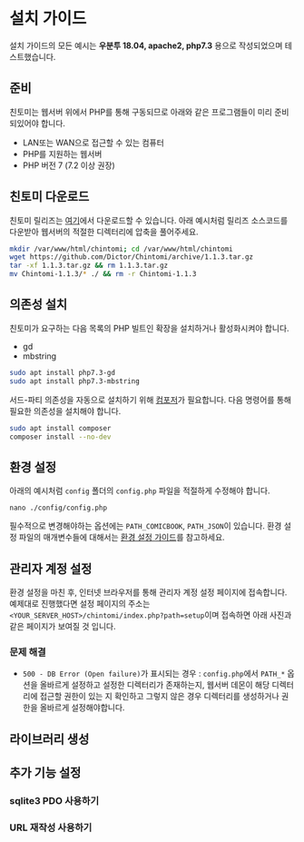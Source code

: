 # 설치 가이드
설치 가이드의 모든 예시는 **우분투 18.04, apache2, php7.3** 용으로 작성되었으며 테스트했습니다.

## 준비
친토미는 웹서버 위에서 PHP를 통해 구동되므로 아래와 같은 프로그램들이 미리 준비되있어야 합니다.
* LAN또는 WAN으로 접근할 수 있는 컴퓨터 
* PHP를 지원하는 웹서버
* PHP 버전 7 (7.2 이상 권장)

## 친토미 다운로드
친토미 릴리즈는 [여기](https://github.com/Dictor/Chintomi/releases)에서 다운로드할 수 있습니다.
아래 예시처럼 릴리즈 소스코드를 다운받아 웹서버의 적절한 디렉터리에 압축을 풀어주세요.
```bash
mkdir /var/www/html/chintomi; cd /var/www/html/chintomi
wget https://github.com/Dictor/Chintomi/archive/1.1.3.tar.gz
tar -xf 1.1.3.tar.gz && rm 1.1.3.tar.gz
mv Chintomi-1.1.3/* ./ && rm -r Chintomi-1.1.3
```

## 의존성 설치
친토미가 요구하는 다음 목록의 PHP 빌트인 확장을 설치하거나 활성화시켜야 합니다.
- gd
- mbstring

```bash
sudo apt install php7.3-gd
sudo apt install php7.3-mbstring
```

서드-파티 의존성을 자동으로 설치하기 위해 [컴포저](https://getcomposer.org/)가 필요합니다. 
다음 명령어를 통해 필요한 의존성을 설치해야 합니다.
```bash
sudo apt install composer
composer install --no-dev
```
 
## 환경 설정
아래의 예시처럼 `config` 폴더의 `config.php` 파일을 적절하게 수정해야 합니다. 
```
nano ./config/config.php
```

필수적으로 변경해야하는 옵션에는 `PATH_COMICBOOK`, `PATH_JSON`이 있습니다.
환경 설정 파일의 매개변수들에 대해서는 [환경 설정 가이드](CONFIG_ko.md)를 참고하세요.

## 관리자 계정 설정
환경 설정을 마친 후, 인터넷 브라우저를 통해 관리자 계정 설정 페이지에 접속합니다. 
예제대로 진행했다면 설정 페이지의 주소는 `<YOUR_SERVER_HOST>/chintomi/index.php?path=setup`이며 접속하면 아래 사진과 같은 페이지가 보여질 것 입니다.

### 문제 해결
- `500 - DB Error (Open failure)`가 표시되는 경우 : `config.php`에서 `PATH_*` 옵션을 올바르게 설정하고 설정한 디렉터리가 존재하는지, 웹서버 데몬이 해당 디렉터리에 접근할 권한이 있는 지 확인하고 그렇지 않은 경우 디렉터리를 생성하거나 권한을 올바르게 설정해야합니다. 

## 라이브러리 생성
## 추가 기능 설정
### sqlite3 PDO 사용하기
### URL 재작성 사용하기
